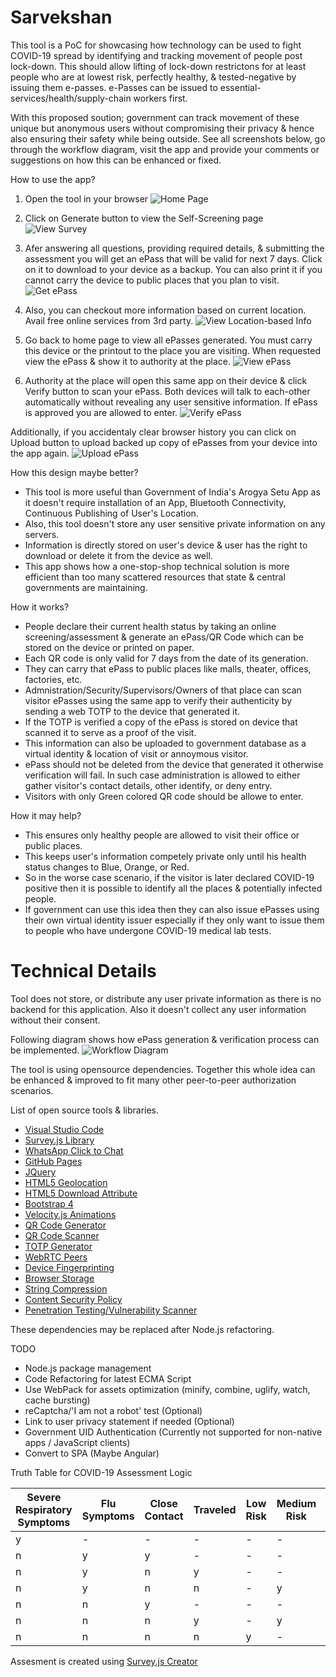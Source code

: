 # Sarvekshan
 
This tool is a PoC for showcasing how technology can be used to fight COVID-19 spread by identifying and tracking movement of people post lock-down. This should allow lifting of lock-down restrictons for at least people who are at lowest risk, perfectly healthy, & tested-negative by issuing them e-passes. e-Passes can be issued to essential-services/health/supply-chain workers first. 

With this proposed soution; government can track movement of these unique but anonymous users without compromising their privacy & hence also ensuring their safety while being outside. See all screenshots below, go through the workflow diagram, visit the app and provide your comments or suggestions on how this can be enhanced or fixed.

How to use the app?

1. Open the tool in your browser
![Home Page](https://github.com/kaizenberg/Sarvekshan/blob/master/home.png)

2. Click on Generate button to view the Self-Screening page
![View Survey](https://github.com/kaizenberg/Sarvekshan/blob/master/generate.png)

3. Afer answering all questions, providing required details, & submitting the assessment you will get an ePass that will be valid for next 7 days. Click on it to download to your device as a backup. You can also print it if you cannot carry the device to public places that you plan to visit.
![Get ePass](https://github.com/kaizenberg/Sarvekshan/blob/master/result.png)

4. Also, you can checkout more information based on current location. Avail free online services from 3rd party.
![View Location-based Info](https://github.com/kaizenberg/Sarvekshan/blob/master/info.png)

5. Go back to home page to view all ePasses generated. You must carry this device or the printout to the place you are visiting. When requested view the ePass & show it to authority at the place.
![View ePass](https://github.com/kaizenberg/Sarvekshan/blob/master/view.png)

6. Authority at the place will open this same app on their device & click Verify button to scan your ePass. Both devices will talk to each-other automatically without revealing any user sensitive information. If ePass is approved you are allowed to enter. 
![Verify ePass](https://github.com/kaizenberg/Sarvekshan/blob/master/verify.png)

Additionally, if you accidentaly clear browser history you can click on Upload button to upload backed up copy of ePasses from your device into the app again.
![Upload ePass](https://github.com/kaizenberg/Sarvekshan/blob/master/upload.png)

How this design maybe better?
- This tool is more useful than Government of India's Arogya Setu App as it doesn't require installation of an App, Bluetooth Connectivity, Continuous Publishing of User's Location.
- Also, this tool doesn't store any user sensitive private information on any servers.
- Information is directly stored on user's device & user has the right to download or delete it from the device as well.
- This app shows how a one-stop-shop technical solution is more efficient than too many scattered resources that state & central governments are maintaining.
 
How it works?
- People declare their current health status by taking an online screening/assessment & generate an ePass/QR Code which can be stored on the device or printed on paper.
- Each QR code is only valid for 7 days from the date of its generation.
- They can carry that ePass to public places like malls, theater, offices, factories, etc.
- Admnistration/Security/Supervisors/Owners of that place can scan visitor ePasses using the same app to verify their authenticity by sending a web TOTP to the device that generated it.
- If the TOTP is verified a copy of the ePass is stored on device that scanned it to serve as a proof of the visit.
- This information can also be uploaded to government database as a virtual identity & location of visit or annoymous visitor.
- ePass should not be deleted from the device that generated it otherwise verification will fail. In such case administration is allowed to either gather visitor's contact details, other identify, or deny entry.
- Visitors with only Green colored QR code should be allowe to enter.

How it may help?
- This ensures only healthy people are allowed to visit their office or public places.
- This keeps user's information competely private only until his health status changes to Blue, Orange, or Red.
- So in the worse case scenario, if the visitor is later declared COVID-19 positive then it is possible to identify all the places & potentially infected people.
- If government can use this idea then they can also issue ePasses using their own virtual identity issuer especially if they only want to issue them to people who have undergone COVID-19 medical lab tests.

# Technical Details

Tool does not store, or distribute any user private information as there is no backend for this application. Also it doesn't collect any user information without their consent.

Following diagram shows how ePass generation & verification process can be implemented.
![Workflow Diagram](https://github.com/kaizenberg/Sarvekshan/blob/master/workflow.png)

The tool is using opensource dependencies. Together this whole idea can be enhanced & improved to fit many other peer-to-peer authorization scenarios.

List of open source tools & libraries.
- [Visual Studio Code](https://code.visualstudio.com/)
- [Survey.js Library](https://surveyjs.io/Overview/Library)
- [WhatsApp Click to Chat](https://faq.whatsapp.com/en/android/26000030/)
- [GitHub Pages](https://pages.github.com/)
- [JQuery](https://jquery.com/download/)
- [HTML5 Geolocation](https://www.w3schools.com/html/html5_geolocation.asp)
- [HTML5 Download Attribute](https://www.w3schools.com/tags/att_a_download.asp)
- [Bootstrap 4](https://getbootstrap.com/docs/4.4/getting-started/introduction/)
- [Velocity.js Animations](http://velocityjs.org/)
- [QR Code Generator](https://github.com/lifthrasiir/qr.js)
- [QR Code Scanner](https://github.com/robinsonmax/QR-Code-Scanner)
- [TOTP Generator](https://github.com/jiangts/JS-OTP)
- [WebRTC Peers](https://github.com/peers/peerjs)
- [Device Fingerprinting](https://github.com/jackspirou/clientjs)
- [Browser Storage](https://github.com/localForage/localForage)
- [String Compression](https://github.com/pieroxy/lz-string)
- [Content Security Policy](https://developer.mozilla.org/en-US/docs/Web/HTTP/CSP)
- [Penetration Testing/Vulnerability Scanner](https://observatory.mozilla.org/)

These dependencies may be replaced after Node.js refactoring.

TODO
- Node.js package management
- Code Refactoring for latest ECMA Script
- Use WebPack for assets optimization (minify, combine, uglify, watch, cache bursting)
- reCaptcha/'I am not a robot' test (Optional)
- Link to user privacy statement if needed (Optional)
- Government UID Authentication (Currently not supported for non-native apps / JavaScript clients)
- Convert to SPA (Maybe Angular)

Truth Table for COVID-19 Assessment Logic

|Severe Respiratory Symptoms|Flu Symptoms|Close Contact|Traveled|Low Risk|Medium Risk|High Risk|Emergency|
|-|-|-|-|-|-|-|-|
|y|-|-|-|-|-|-|y|
|n|y|y|-|-|-|y|-|
|n|y|n|y|-|-|y|-|
|n|y|n|n|-|y|-|-|
|n|n|y|-|-|-|y|-|
|n|n|n|y|-|y|-|-|
|n|n|n|n|y|-|-|-|

Assesment is created using [Survey.js Creator](https://surveyjs.io/create-survey)
